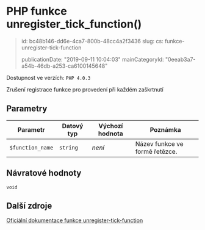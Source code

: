 PHP funkce unregister_tick_function()
=====================================

> id: bc48b146-dd6e-4ca7-800b-48cc4a2f3436
> slug:
> 	cs: funkce-unregister-tick-function
>
> publicationDate: "2019-09-11 10:04:03"
> mainCategoryId: "0eeab3a7-a54b-46db-a253-ca6100145648"

Dostupnost ve verzích: `PHP 4.0.3`

Zrušení registrace funkce pro provedení při každém zaškrtnutí


Parametry
--------------

| Parametr | Datový typ | Výchozí hodnota | Poznámka |
|-----|-----|-----|-----|
| `$function_name` | `string` | *není* | Název funkce ve formě řetězce. |


Návratové hodnoty
----------------

`void`

Další zdroje
------------

[Oficiální dokumentace funkce unregister-tick-function](https://www.php.net/manual/en/function.unregister-tick-function.php)
